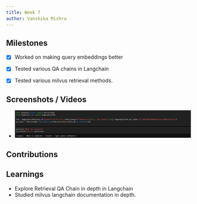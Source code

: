 ```yaml
---
title: Week 7
author: Vanshika Mishra
---
```


## Milestones
- [x] Worked on making query embeddings better
- [x] Tested various QA chains in Langchain
- [x] Tested various milvus retrieval methods.


## Screenshots / Videos 
- ![Query_with_no_context](../Assets/No_context.png)

## Contributions

## Learnings
- Explore Retrieval QA Chain in depth in Langchain 
- Studied milvus langchain documentation in depth. 